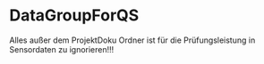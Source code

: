 # DataGroupForQS
Alles außer dem ProjektDoku Ordner ist für die Prüfungsleistung in Sensordaten zu ignorieren!!!
